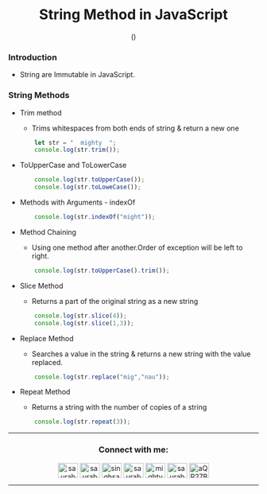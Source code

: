 <h1 align="center"> String Method in JavaScript</h1>
<p align="center" > () </p>

### Introduction
+ String are Immutable in JavaScript.

### String Methods

+ Trim method
    + Trims whitespaces from both ends of string & return a new one

    ```js
        let str = "  mighty  ";
        console.log(str.trim());
    ```
+ ToUpperCase and ToLowerCase
    ```js
        console.log(str.toUpperCase());
        console.log(str.toLoweCase());
    ```
+ Methods with Arguments - indexOf
    ```js
        console.log(str.indexOf("might"));
    ```
+ Method Chaining
    + Using one method after another.Order of exception will be left to right.
    ```js
        console.log(str.toUpperCase().trim());
    ```
+ Slice Method
    + Returns a part of the original string as a new string
    ```js
        console.log(str.slice(4));
        console.log(str.slice(1,3));
    ```
+ Replace Method
    + Searches a value in the string & returns a new string with the value replaced.
    ```js
        console.log(str.replace("mig","nau"));
    ```
+ Repeat Method
    + Returns a string with the number of copies of a string
    ```js
        console.log(str.repeat(3));
    ```
---

<h3 align="center">Connect with me:</h3>
<p align="center">
<a href="https://twitter.com/saurabhbahadur" target="blank"><img align="center" src="https://raw.githubusercontent.com/rahuldkjain/github-profile-readme-generator/master/src/images/icons/Social/twitter.svg" alt="saurabhbahadur" height="30" width="40" /></a>
<a href="https://linkedin.com/in/saurabhbahadur" target="blank"><img align="center" src="https://raw.githubusercontent.com/rahuldkjain/github-profile-readme-generator/master/src/images/icons/Social/linked-in-alt.svg" alt="saurabhbahadur" height="30" width="40" /></a>
<a href="https://fb.com/singhsaurabhbahadur" target="blank"><img align="center" src="https://raw.githubusercontent.com/rahuldkjain/github-profile-readme-generator/master/src/images/icons/Social/facebook.svg" alt="singhsaurabhbahadur" height="30" width="40" /></a>
<a href="https://instagram.com/saurabhbahadur_" target="blank"><img align="center" src="https://raw.githubusercontent.com/rahuldkjain/github-profile-readme-generator/master/src/images/icons/Social/instagram.svg" alt="saurabhbahadur_" height="30" width="40" /></a>
<a href="https://www.youtube.com/c/mighty saur" target="blank"><img align="center" src="https://raw.githubusercontent.com/rahuldkjain/github-profile-readme-generator/master/src/images/icons/Social/youtube.svg" alt="mighty saur" height="30" width="40" /></a>
<a href="https://www.hackerrank.com/saurabhbahadur" target="blank"><img align="center" src="https://raw.githubusercontent.com/rahuldkjain/github-profile-readme-generator/master/src/images/icons/Social/hackerrank.svg" alt="saurabhbahadur" height="30" width="40" /></a>
<a href="https://discord.gg/aQR27Bg7de" target="blank"><img align="center" src="https://raw.githubusercontent.com/rahuldkjain/github-profile-readme-generator/master/src/images/icons/Social/discord.svg" alt="aQR27Bg7de" height="30" width="40" /></a>
</p>

---
